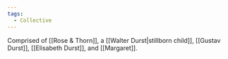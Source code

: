 ```yaml
---
tags:
  - Collective
---
```

Comprised of [[Rose & Thorn]], a [[Walter Durst|stillborn child]], [[Gustav Durst]], [[Elisabeth Durst]], and [[Margaret]].